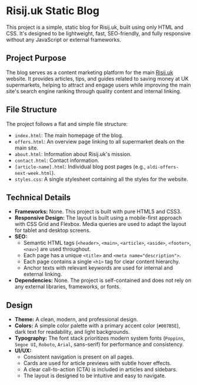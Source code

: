 # Risij.uk Static Blog

This project is a simple, static blog for Risij.uk, built using only HTML and CSS. It's designed to be lightweight, fast, SEO-friendly, and fully responsive without any JavaScript or external frameworks.

## Project Purpose

The blog serves as a content marketing platform for the main [Risij.uk](https://risij.uk) website. It provides articles, tips, and guides related to saving money at UK supermarkets, helping to attract and engage users while improving the main site's search engine ranking through quality content and internal linking.

## File Structure

The project follows a flat and simple file structure:

-   `index.html`: The main homepage of the blog.
-   `offers.html`: An overview page linking to all supermarket deals on the main site.
-   `about.html`: Information about Risij.uk's mission.
-   `contact.html`: Contact information.
-   `[article-name].html`: Individual blog post pages (e.g., `aldi-offers-next-week.html`).
-   `styles.css`: A single stylesheet containing all the styles for the website.

## Technical Details

-   **Frameworks:** None. This project is built with pure HTML5 and CSS3.
-   **Responsive Design:** The layout is built using a mobile-first approach with CSS Grid and Flexbox. Media queries are used to adapt the layout for tablet and desktop screens.
-   **SEO:**
    -   Semantic HTML tags (`<header>`, `<main>`, `<article>`, `<aside>`, `<footer>`, `<nav>`) are used throughout.
    -   Each page has a unique `<title>` and `<meta name="description">`.
    -   Each page contains a single `<h1>` tag for clear content hierarchy.
    -   Anchor texts with relevant keywords are used for internal and external linking.
-   **Dependencies:** None. The project is self-contained and does not rely on any external libraries, frameworks, or fonts.

## Design

-   **Theme:** A clean, modern, and professional design.
-   **Colors:** A simple color palette with a primary accent color (`#007B5E`), dark text for readability, and light backgrounds.
-   **Typography:** The font stack prioritizes modern system fonts (`Poppins`, `Segoe UI`, `Roboto`, `Arial`, sans-serif) for performance and consistency.
-   **UI/UX:**
    -   Consistent navigation is present on all pages.
    -   Cards are used for article previews with subtle hover effects.
    -   A clear call-to-action (CTA) is included in articles and sidebars.
    -   The layout is designed to be intuitive and easy to navigate.
